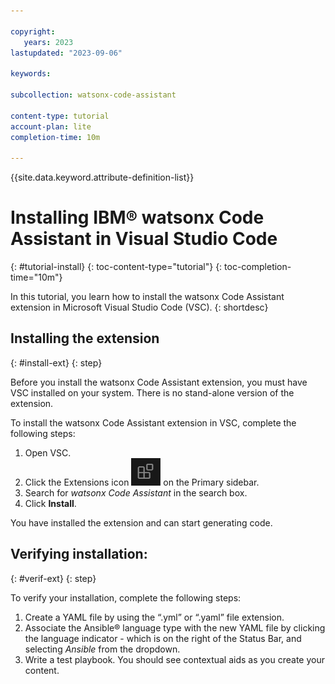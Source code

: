 ```yaml
---

copyright:
   years: 2023
lastupdated: "2023-09-06"

keywords:

subcollection: watsonx-code-assistant

content-type: tutorial
account-plan: lite
completion-time: 10m

---
```


{{site.data.keyword.attribute-definition-list}}

# Installing IBM&reg; watsonx Code Assistant in Visual Studio Code
{: #tutorial-install}
{: toc-content-type="tutorial"}
{: toc-completion-time="10m"}

In this tutorial, you learn how to install the watsonx Code Assistant extension in Microsoft Visual Studio Code (VSC).
{: shortdesc}

## Installing the extension
{: #install-ext}
{: step}

Before you install the watsonx Code Assistant extension, you must have VSC installed on your system. There is no stand-alone version of the extension.

To install the watsonx Code Assistant extension in VSC, complete the following steps:

1. Open VSC.
2. Click the Extensions icon ![VSC Extensions icon](../images/vsc_ext_icon.PNG) on the Primary sidebar.
3. Search for *watsonx Code Assistant* in the search box.
4. Click **Install**.

You have installed the extension and can start generating code.

## Verifying installation:
{: #verif-ext}
{: step}

To verify your installation, complete the following steps:

1. Create a YAML file by using the “.yml” or “.yaml” file extension.
2. Associate the Ansible&reg; language type with the new YAML file by clicking the language indicator - which is on the right of the Status Bar, and selecting *Ansible* from the dropdown.
3. Write a test playbook. You should see contextual aids as you create your content.
